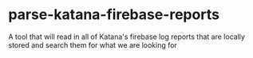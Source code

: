 # parse-katana-firebase-reports
A tool that will read in all of Katana's firebase log reports that are locally stored and search them for what we are looking for
